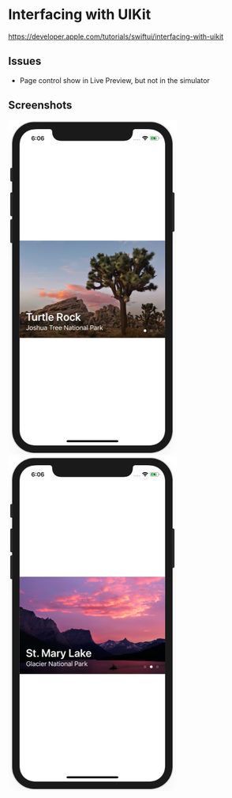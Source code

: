 # Interfacing with UIKit

https://developer.apple.com/tutorials/swiftui/interfacing-with-uikit

## Issues

- Page control show in Live Preview, but not in the simulator

## Screenshots

![screen1](screenshots/screen01.png)
![screen2](screenshots/screen02.png)

